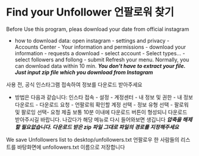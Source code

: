 # Find your Unfollower 언팔로워 찾기

Before Use this program, pleas download your date from official instagram

- how to download data:
open instagram - settings and privacy - Accounts Center - Your information and permissions - download your information - 
requests a download - select account - Select types... - select followers and follong - submit
Refresh your menu. Normally, you can download data within 10 min.
***You don't have to extract your file. Just input zip file which you download from Instagram***

사용 전, 공식 인스타그램 접속하여 정보를 다운로드 받아주세요

- 방법은 다음과 같습니다:
인스타 접속 - 설정 - 계정센터 - 내 정보 및 권한 - 내 정보 다운로드 - 다운로드 요청 - 
언팔로워 확인할 계정 선택 - 정보 유형 선택 - 팔로워 및 팔로잉 선택- 요청 제출
보통 10분 이내에 다운로드 버튼이 형성되니 다운로드 받아주시길 바랍니다. 나갔다가 해당 메뉴로 다시 들어와보면 생깁니다
***압축을 해제할 필요없습니다. 다운로드 받은 zip 파일 그대로 파일의 경로를 지정해주세요***

We save Unfollowers list to desktop/unfollowers.txt
언팔로우 한 사람들의 리스트를 바탕화면에 unfollowers.txt 이름으로 저장합니다
